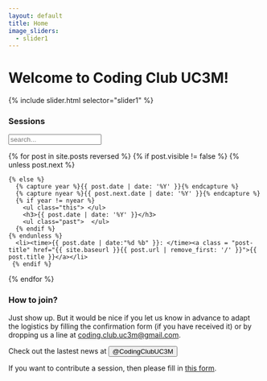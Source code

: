 ```yaml
---
layout: default
title: Home
image_sliders:
  - slider1
---
```

<h1>Welcome to Coding Club UC3M!</h1>

{% include slider.html selector="slider1" %}



<section id="archive">
  <h3>Sessions</h3>

<!-- Html Elements for Search -->
<div id="search-container">
<input type="text" id="search-input" placeholder="search...">
<ul id="results-container"></ul>
</div>


<!-- Script pointing to search-script.js -->
<script src="/public/js/simple-jekyll-search.js" type="text/javascript"></script>


<!-- Configuration -->
<script>
SimpleJekyllSearch({
  searchInput: document.getElementById('search-input'),
  resultsContainer: document.getElementById('results-container'),
  json: '/search.json'
})
</script>

  {% for post in site.posts reversed %}
    {% if post.visible != false  %}
    {% unless post.next %}

    {% else %}
      {% capture year %}{{ post.date | date: '%Y' }}{% endcapture %}
      {% capture nyear %}{{ post.next.date | date: '%Y' }}{% endcapture %}
      {% if year != nyear %}
        <ul class="this"> </ul>
        <h3>{{ post.date | date: '%Y' }}</h3>
        <ul class="past">  </ul>
      {% endif %}
    {% endunless %}
      <li><time>{{ post.date | date:"%d %b" }}: </time><a class = "post-title" href="{{ site.baseurl }}{{ post.url | remove_first: '/' }}">{{ post.title }}</a></li>
     {% endif %}   
  {% endfor %}
</section>

### How to join?

Just show up. But it would be nice if you let us know in advance to adapt the logistics by filling the confirmation form (if you have received it) or by dropping us a line at <coding.club.uc3m@gmail.com>.

Check out the lastest news at <button type="button" class="btn btn-primary" onclick="window.open('https://twitter.com/CodingClubUC3M')">@CodingClubUC3M</button>


If you want to contribute a session, then please fill in [this form](https://goo.gl/forms/CIj7hxkAeEA4VjZR2). 
 
